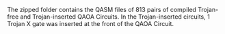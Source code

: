 The zipped folder contains the QASM files of 813 pairs of compiled Trojan-free and Trojan-inserted QAOA Circuits. In the Trojan-inserted circuits, 1 Trojan X gate was inserted at the front of the QAOA Circuit.
